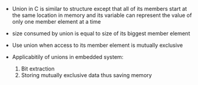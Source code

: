 * Union in C is similar to structure except that all of its members start at the same location in memory and its variable can represent the value of only one member element at a time

* size consumed by union is equal to size of its biggest member element

* Use union when access to its member element is mutually exclusive

* Applicabitily of unions in embedded system:
    1. Bit extraction
    2. Storing mutually exclusive data thus saving memory

